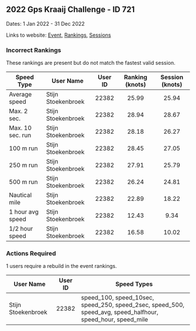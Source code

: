 ## 2022 Gps Kraaij Challenge - ID 721

Dates: 1 Jan 2022 - 31 Dec 2022

Links to website: [Event](https://www.gps-speedsurfing.com/default.aspx?mnu=event&val=721), [Rankings](https://www.gps-speedsurfing.com/default.aspx?mnu=eventranking&val=721), [Sessions](https://www.gps-speedsurfing.com/default.aspx?mnu=eventsessions&val=721)

### Incorrect Rankings

These rankings are present but do not match the fastest valid session.

| Speed Type | User Name | User ID | Ranking (knots) | Session (knots) |
| ---------- | --------- | :-----: | :-------------: | :-------------: |
| Average speed | Stijn Stoekenbroek | 22382 | 25.99 | 25.94 |
| Max. 2 sec. | Stijn Stoekenbroek | 22382 | 28.94 | 28.67 |
| Max. 10 sec. run | Stijn Stoekenbroek | 22382 | 28.18 | 26.27 |
| 100 m run | Stijn Stoekenbroek | 22382 | 28.45 | 27.05 |
| 250 m run | Stijn Stoekenbroek | 22382 | 27.91 | 25.79 |
| 500 m run | Stijn Stoekenbroek | 22382 | 26.24 | 24.81 |
| Nautical mile | Stijn Stoekenbroek | 22382 | 22.89 | 18.22 |
| 1 hour avg speed | Stijn Stoekenbroek | 22382 | 12.43 | 9.34 |
| 1/2 hour speed | Stijn Stoekenbroek | 22382 | 16.58 | 10.02 |

### Actions Required

1 users require a rebuild in the event rankings.

| User Name | User ID | Speed Types |
| --------- | :-----: | ----------- |
| Stijn Stoekenbroek | 22382 | speed_100, speed_10sec, speed_250, speed_2sec, speed_500, speed_avg, speed_halfhour, speed_hour, speed_mile |
